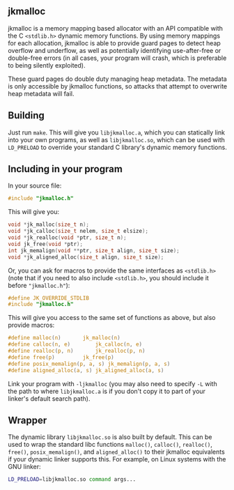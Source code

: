 jkmalloc
--------
jkmalloc is a memory mapping based allocator with an API compatible with
the C `<stdlib.h>` dynamic memory functions. By using memory mappings for each
allocation, jkmalloc is able to provide guard pages to detect heap overflow
and underflow, as well as potentially identifying use-after-free or double-free
errors (in all cases, your program will crash, which is preferable to being
silently exploited).

These guard pages do double duty managing heap metadata. The metadata is
only accessible by jkmalloc functions, so attacks that attempt to overwrite
heap metadata will fail.

Building
--------
Just run `make`. This will give you `libjkmalloc.a`, which you can statically
link into your own programs, as well as `libjkmalloc.so`, which can be used
with `LD_PRELOAD` to override your standard C library's dynamic memory
functions.

Including in your program
-------------------------
In your source file:

```c
#include "jkmalloc.h"
```

This will give you:

```c
void *jk_malloc(size_t n);
void *jk_calloc(size_t nelem, size_t elsize);
void *jk_realloc(void *ptr, size_t n);
void jk_free(void *ptr);
int jk_memalign(void **ptr, size_t align, size_t size);
void *jk_aligned_alloc(size_t align, size_t size);
```

Or, you can ask for macros to provide the same interfaces as `<stdlib.h>`
(note that if you need to also include `<stdlib.h>`, you should include it
before `"jkmalloc.h"`):

```c
#define JK_OVERRIDE_STDLIB
#include "jkmalloc.h"
```

This will give you access to the same set of functions as above, but also
provide macros:

```c
#define malloc(n)		jk_malloc(n)
#define calloc(n, e)		jk_calloc(n, e)
#define realloc(p, n)		jk_realloc(p, n)
#define free(p)			jk_free(p)
#define posix_memalign(p, a, s)	jk_memalign(p, a, s)
#define aligned_alloc(a, s)	jk_aligned_alloc(a, s)
```

Link your program with `-ljkmalloc` (you may also need to specify
`-L` with the path to where `libjkmalloc.a` is if you don't copy it to part
of your linker's default search path).

Wrapper
-------
The dynamic library `libjkmalloc.so` is also built by default. This can
be used to wrap the standard libc functions `malloc()`, `calloc()`, `realloc()`,
`free()`, `posix_memalign()`, and `aligned_alloc()` to their jkmalloc
equivalents if your dynamic linker supports this. For example, on Linux systems
with the GNU linker:

```bash
LD_PRELOAD=libjkmalloc.so command args...
```
